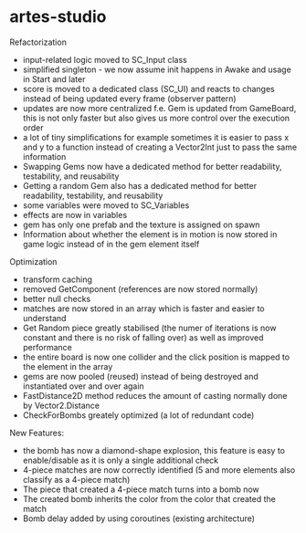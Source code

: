 # artes-studio

Refactorization
- input-related logic moved to SC_Input class
- simplified singleton - we now assume init happens in Awake and usage in Start and later
- score is moved to a dedicated class (SC_UI) and reacts to changes instead of being updated every frame (observer pattern)
- updates are now more centralized f.e. Gem is updated from GameBoard, this is not only faster but also gives us more control over the execution order
- a lot of tiny simplifications for example sometimes it is easier to pass x and y to a function instead of creating a Vector2Int just to pass the same information
- Swapping Gems now have a dedicated method for better readability, testability, and reusability
- Getting a random Gem also has a dedicated method for better readability, testability, and reusability
- some variables were moved to SC_Variables
- effects are now in variables 
- gem has only one prefab and the texture is assigned on spawn
- Information about whether the element is in motion is now stored in game logic instead of in the gem element itself

Optimization
- transform caching
- removed GetComponent (references are now stored normally)
- better null checks
- matches are now stored in an array which is faster and easier to understand
- Get Random piece greatly stabilised (the numer of iterations is now constant and there is no risk of falling over) as well as improved performance
- the entire board is now one collider and the click position is mapped to the element in the array
- gems are now pooled (reused) instead of being destroyed and instantiated over and over again
- FastDistance2D method reduces the amount of casting normally done by Vector2.Distance
- CheckForBombs greately optimized (a lot of redundant code)

New Features:
- the bomb has now a diamond-shape explosion, this feature is easy to enable/disable as it is only a single additional check
- 4-piece matches are now correctly identified (5 and more elements also classify as a 4-piece match)
- The piece that created a 4-piece match turns into a bomb now
- The created bomb inherits the color from the color that created the match
- Bomb delay added by using coroutines (existing architecture)
